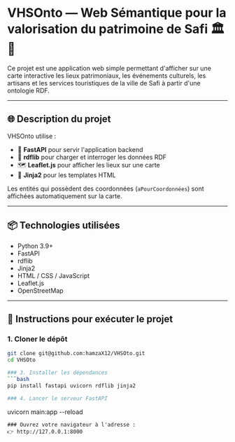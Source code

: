 # VHSOnto — Web Sémantique pour la valorisation du patrimoine de Safi 🏛️📍

Ce projet est une application web simple permettant d'afficher sur une carte interactive les lieux patrimoniaux, les événements culturels, les artisans et les services touristiques de la ville de Safi à partir d'une ontologie RDF.

---

## 🌐 Description du projet

VHSOnto utilise :
- 🐍 **FastAPI** pour servir l'application backend
- 📄 **rdflib** pour charger et interroger les données RDF
- 🗺️ **Leaflet.js** pour afficher les lieux sur une carte
- 📁 **Jinja2** pour les templates HTML

Les entités qui possèdent des coordonnées (`aPourCoordonnées`) sont affichées automatiquement sur la carte.

---

## 📦 Technologies utilisées

- Python 3.9+
- FastAPI
- rdflib
- Jinja2
- HTML / CSS / JavaScript
- Leaflet.js
- OpenStreetMap

---

## 🚀 Instructions pour exécuter le projet

### 1. Cloner le dépôt
```bash
git clone git@github.com:hamzaX12/VHSOto.git
cd VHSOto

### 3. Installer les dépendances
```bash
pip install fastapi uvicorn rdflib jinja2

### 4. Lancer le serveur FastAPI
```
   uvicorn main:app --reload
```
### Ouvrez votre navigateur à l'adresse :
👉 http://127.0.0.1:8000


